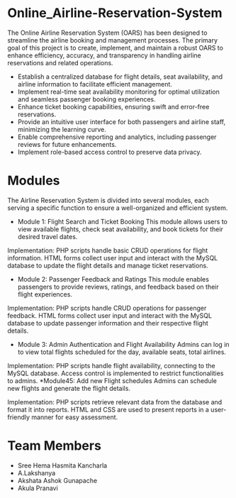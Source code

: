 # Online_Airline-Reservation-System
The Online Airline Reservation System (OARS) has been designed to streamline the airline booking and management processes. The primary goal of this project is to create, implement, and maintain a robust OARS to enhance efficiency, accuracy, and transparency in handling airline reservations and related operations.

* Establish a centralized database for flight details, seat availability, and airline information to facilitate efficient management.
* Implement real-time seat availability monitoring for optimal utilization and seamless passenger booking experiences.
* Enhance ticket booking capabilities, ensuring swift and error-free reservations.
* Provide an intuitive user interface for both passengers and airline staff, minimizing the learning curve.
* Enable comprehensive reporting and analytics, including passenger reviews for future enhancements.
* Implement role-based access control to preserve data privacy.
# Modules
The Airline Reservation System is divided into several modules, each serving a specific function to ensure a well-organized and efficient system.

* Module 1: Flight Search and Ticket Booking
This module allows users to view available flights, check seat availability, and book tickets for their desired travel dates.

Implementation: PHP scripts handle basic CRUD operations for flight information. HTML forms collect user input and interact with the MySQL database to update the flight details and manage ticket reservations.
* Module 2: Passenger Feedback and Ratings
This module enables passengers to provide reviews, ratings, and feedback based on their flight experiences. 

Implementation: PHP scripts handle CRUD operations for passenger feedback. HTML forms collect user input and interact with the MySQL database to update passenger information and their respective flight details.
* Module 3: Admin Authentication and Flight Availability
Admins can log in to view total flights scheduled for the day, available seats, total airlines.

Implementation: PHP scripts handle flight availability, connecting to the MySQL database. Access control is implemented to restrict functionalities to admins.
*Module45: Add new Flight schedules
Admins can schedule new flights and generate the flight details.

Implementation: PHP scripts retrieve relevant data from the database and format it into reports. HTML and CSS are used to present reports in a user-friendly manner for easy assessment.

# Team Members
* Sree Hema Hasmita Kancharla
* A.Lakshanya
* Akshata Ashok Gunapache
* Akula Pranavi
